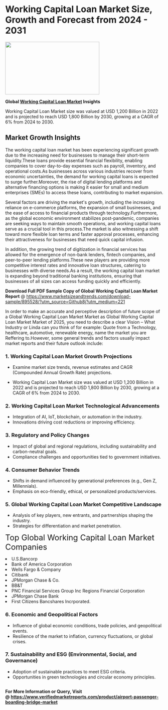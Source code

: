 <H1>Working Capital Loan Market Size, Growth and Forecast from 2024 - 2031</H1><img class="aligncenter size-medium wp-image-584254" src="https://thirdeyenews.in/wp-content/uploads/2024/09/Global-Market-Research-300x168.jpeg" alt="" width="300" height="168" /><p><strong>Global&nbsp;<a href="https://www.marketsizeandtrends.com/download-sample/895528/?utm_source=Github8j?utm_medium=221">Working Capital Loan Market</a> Insights</strong></p><p>Working Capital Loan Market size was valued at USD 1,200 Billion in 2022 and is projected to reach USD 1,800 Billion by 2030, growing at a CAGR of 6% from 2024 to 2030.</p><p><h2>Market Growth Insights</h2> <p>The working capital loan market has been experiencing significant growth due to the increasing need for businesses to manage their short-term liquidity.These loans provide essential financial flexibility, enabling companies to cover day-to-day expenses such as payroll, inventory, and operational costs.As businesses across various industries recover from economic uncertainties, the demand for working capital loans is expected to surge further.Moreover, the rise of digital lending platforms and alternative financing options is making it easier for small and medium enterprises (SMEs) to access these loans, contributing to market expansion.</p> <p>Several factors are driving the market's growth, including the increasing reliance on e-commerce platforms, the expansion of small businesses, and the ease of access to financial products through technology.Furthermore, as the global economic environment stabilizes post-pandemic, companies are seeking ways to maintain smooth operations, and working capital loans serve as a crucial tool in this process.The market is also witnessing a shift toward more flexible loan terms and faster approval processes, enhancing their attractiveness for businesses that need quick capital infusion.</p> <p>In addition, the growing trend of digitization in financial services has allowed for the emergence of non-bank lenders, fintech companies, and peer-to-peer lending platforms.These new players are providing more competitive interest rates and innovative loan structures, catering to businesses with diverse needs.As a result, the working capital loan market is expanding beyond traditional banking institutions, ensuring that businesses of all sizes can access funding quickly and efficiently.</p> <p><span class=""><strong>Download Full PDF Sample Copy of Global Working Capital Loan Market Report</strong> @ <a href="https://www.marketsizeandtrends.com/download-sample/895528/?utm_source=Github8j?utm_medium=221" target="_blank">https://www.marketsizeandtrends.com/download-sample/895528/?utm_source=Github8j?utm_medium=221</a></span></p><p>In order to make an accurate and perceptive description of future scope of a Global&nbsp;Working Capital Loan Market Market as Global&nbsp;Working Capital Loan Market Market of 2025, you need to describe a clear Vision &ndash; What Industry or Linda can you think of for example: Quote from a Technology, healthcare, automotive, renewable energy, name the market you are Reffering to.However, some general trends and factors usually impact market reports and their future outlook include:</p><h3>1.&nbsp;<strong>Working Capital Loan Market Growth Projections</strong></h3><ul><li>Examine market size trends, revenue estimates and CAGR (Compounded Annual Growth Rate) projections.</li><li><p>Working Capital Loan Market size was valued at USD 1,200 Billion in 2022 and is projected to reach USD 1,800 Billion by 2030, growing at a CAGR of 6% from 2024 to 2030.</p></li></ul><h3>2.&nbsp;<strong>Working Capital Loan Market Technological Advancements</strong></h3><ul><li>Integration of AI, IoT, blockchain, or automation in the industry.</li><li>Innovations driving cost reductions or improving efficiency.</li></ul><h3>3.&nbsp;<strong>Regulatory and Policy Changes</strong></h3><ul><li>Impact of global and regional regulations, including sustainability and carbon-neutral goals.</li><li>Compliance challenges and opportunities tied to government initiatives.</li></ul><h3>4.&nbsp;<strong>Consumer Behavior Trends</strong></h3><ul><li>Shifts in demand influenced by generational preferences (e.g., Gen Z, Millennials).</li><li>Emphasis on eco-friendly, ethical, or personalized products/services.</li></ul><h3>5.&nbsp;<strong>Global Working Capital Loan Market Competitive Landscape</strong></h3><ul><li>Analysis of key players, new entrants, and partnerships shaping the industry.</li><li>Strategies for differentiation and market penetration.</li></ul><p data-pm-slice="1 1 []"><span style="color: inherit; font-family: inherit; font-size: 25px;">Top Global Working Capital Loan Market Companies</span></p><div class="" data-test-id=""><p><li>U.S.Bancorp</li><li> Bank of America Corporation</li><li> Wells Fargo & Company</li><li> Citibank</li><li> JPMorgan Chase & Co.</li><li> BB&T</li><li> PNC Financial Services Group Inc Regions Financial Corporation</li><li> JPMorgan Chase Bank</li><li> First Citizens Bancshares Incrporated.</li></p></div><h3>6.&nbsp;<strong>Economic and Geopolitical Factors</strong></h3><ul><li>Influence of global economic conditions, trade policies, and geopolitical events.</li><li>Resilience of the market to inflation, currency fluctuations, or global crises.</li></ul><h3>7.&nbsp;<strong>Sustainability and ESG (Environmental, Social, and Governance)</strong></h3><ul><li>Adoption of sustainable practices to meet ESG criteria.</li><li>Opportunities in green technologies and circular economy principles.</li></ul><h2><strong style="font-size: 14px;">For More Information or Query, Visit @&nbsp;</strong><a style="background-color: #ffffff; font-size: 14px;" href="https://www.marketsizeandtrends.com/report/working-capital-loan-market-/" target="_blank">https://www.verifiedmarketreports.com/product/airport-passenger-boarding-bridge-market</a></h2>